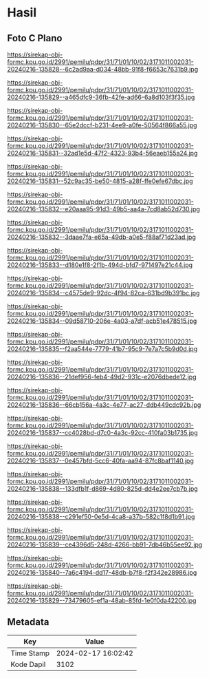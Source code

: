 # Hasil

## Foto C Plano

https://sirekap-obj-formc.kpu.go.id/2991/pemilu/pdpr/31/71/01/10/02/3171011002031-20240216-135828--6c2ad9aa-d034-48bb-91f8-f6653c7631b9.jpg

https://sirekap-obj-formc.kpu.go.id/2991/pemilu/pdpr/31/71/01/10/02/3171011002031-20240216-135829--a465dfc9-36fb-42fe-ad66-6a8d103f3f35.jpg

https://sirekap-obj-formc.kpu.go.id/2991/pemilu/pdpr/31/71/01/10/02/3171011002031-20240216-135830--65e2dccf-b231-4ee9-a0fe-50564f866a55.jpg

https://sirekap-obj-formc.kpu.go.id/2991/pemilu/pdpr/31/71/01/10/02/3171011002031-20240216-135831--32ad1e5d-47f2-4323-93b4-56eaeb155a24.jpg

https://sirekap-obj-formc.kpu.go.id/2991/pemilu/pdpr/31/71/01/10/02/3171011002031-20240216-135831--52c9ac35-be50-4815-a28f-ffe0efe67dbc.jpg

https://sirekap-obj-formc.kpu.go.id/2991/pemilu/pdpr/31/71/01/10/02/3171011002031-20240216-135832--e20aaa95-91d3-49b5-aa4a-7cd8ab52d730.jpg

https://sirekap-obj-formc.kpu.go.id/2991/pemilu/pdpr/31/71/01/10/02/3171011002031-20240216-135832--3daae7fa-e65a-49db-a0e5-f88af71d23ad.jpg

https://sirekap-obj-formc.kpu.go.id/2991/pemilu/pdpr/31/71/01/10/02/3171011002031-20240216-135833--d180e1f8-2f1b-494d-bfd7-971497e21c44.jpg

https://sirekap-obj-formc.kpu.go.id/2991/pemilu/pdpr/31/71/01/10/02/3171011002031-20240216-135834--c4575de9-92dc-4f94-82ca-631bd9b391bc.jpg

https://sirekap-obj-formc.kpu.go.id/2991/pemilu/pdpr/31/71/01/10/02/3171011002031-20240216-135834--09d58710-206e-4a03-a7df-acb51e478515.jpg

https://sirekap-obj-formc.kpu.go.id/2991/pemilu/pdpr/31/71/01/10/02/3171011002031-20240216-135835--f2aa544e-7779-41b7-95c9-7e7a7c5b9d0d.jpg

https://sirekap-obj-formc.kpu.go.id/2991/pemilu/pdpr/31/71/01/10/02/3171011002031-20240216-135836--21def956-feb4-49d2-931c-e2076dbede12.jpg

https://sirekap-obj-formc.kpu.go.id/2991/pemilu/pdpr/31/71/01/10/02/3171011002031-20240216-135836--66cb156a-4a3c-4e77-ac27-ddb449cdc92b.jpg

https://sirekap-obj-formc.kpu.go.id/2991/pemilu/pdpr/31/71/01/10/02/3171011002031-20240216-135837--cc4028bd-d7c0-4a3c-92cc-410fa03b1735.jpg

https://sirekap-obj-formc.kpu.go.id/2991/pemilu/pdpr/31/71/01/10/02/3171011002031-20240216-135837--0e457bfd-5cc6-40fa-aa94-87fc8baf1140.jpg

https://sirekap-obj-formc.kpu.go.id/2991/pemilu/pdpr/31/71/01/10/02/3171011002031-20240216-135838--133dfb1f-d869-4d80-825d-dd4e2ee7cb7b.jpg

https://sirekap-obj-formc.kpu.go.id/2991/pemilu/pdpr/31/71/01/10/02/3171011002031-20240216-135838--c291ef50-0e5d-4ca8-a37b-582c1f8d1b91.jpg

https://sirekap-obj-formc.kpu.go.id/2991/pemilu/pdpr/31/71/01/10/02/3171011002031-20240216-135839--ce4396d5-248d-4266-bb91-7db46b55ee92.jpg

https://sirekap-obj-formc.kpu.go.id/2991/pemilu/pdpr/31/71/01/10/02/3171011002031-20240216-135840--7a6c4194-dd17-48db-b7f8-f2f342e28986.jpg

https://sirekap-obj-formc.kpu.go.id/2991/pemilu/pdpr/31/71/01/10/02/3171011002031-20240216-135829--73479605-ef1a-48ab-85fd-1e0f0da42200.jpg


## Metadata

| Key        | Value               |
| ---------- | ------------------- |
| Time Stamp | 2024-02-17 16:02:42 |
| Kode Dapil | 3102                |



